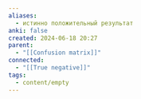 ```yaml
---
aliases:
  - истинно положительный результат
anki: false
created: 2024-06-18 20:27
parent:
  - "[[Confusion matrix]]"
connected:
  - "[[True negative]]"
tags:
  - content/empty
---
```

